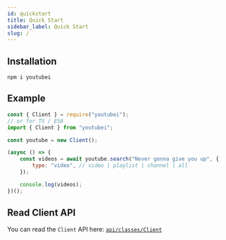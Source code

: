 ```yaml
---
id: quickstart
title: Quick Start
sidebar_label: Quick Start
slug: /
---
```


## Installation 
```
npm i youtubei
```

## Example

```js
const { Client } = require("youtubei");
// or for TS / ES6
import { Client } from "youtubei";

const youtube = new Client();

(async () => {
	const videos = await youtube.search("Never gonna give you up", {
		type: "video", // video | playlist | channel | all
	});

	console.log(videos);
})();
```

## Read Client API

You can read the `Client` API here: [`api/classes/Client`](/docs/api/classes/client)